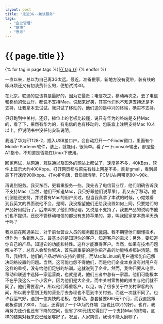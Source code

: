 ```yaml
---
layout: post
title: "走近3G--兼谈服务"
tags:
  - "企业管理"
  - "故事"
  - "思考"
---
```


# {{ page.title }}

<div class="tags">
{% for tag in page.tags %}[<a class="tag" href="/tags.html#{{ tag }}">{{ tag }}</a>] {% endfor %}
</div>




一直以来，总以为自己离3G太远。最近，准备搬家，新地方没有宽带，装有线的即麻烦还又有初装费什么的，便想试试3G。

在北京，联通的应该算是最好的，因为它最贵；电信次之，移动再次之。去了电信和移动的营业厅，都说不支持Mac。说起来好笑，其实他们也不知道支持还是不支持，让我拿本去试试。我只试了移动的，他们送的是中兴的终端，确实不支持。

只好跑到中关村。还好，摊位上的老板比较懂，说只有华为的终端是支持Mac的，看了下，果然有华为的，有电信的也有移动的，包装盒上注明支持Mac 10.4以上。但说明书中没任何安装说明。

我选了华为ET128-2，插入USB接口户，会自动打开一个Finder窗口，里面有个Mobile Partener软件，装上，就能用，很简单。看了一下console输出，都是些AT指令，不知道是否能在Linux下使用。

回家再试，从网通，互联通以及国外的网站上都试了，速度差不多，40KBps，软件上显示大约400Kbps。打开网页都与原先有线上网差不多，刷新gmail，看到最高下行速度900kbps。打VoIP电话，音质很清晰，PCMU占用带宽80～90k。

再说到服务。我买东西，更看重服务一些。我先去了电信营业厅，他们明确告诉我不支持Mac（当然，他们不知道Mac，我只好跟他们说苹果）。我又去了移动，他们倒是说支持，并说曾有Mac的用户买过，但当我真拿了本试的时候，小姑娘看到我英文的界面说他不会。是啊，我没指望他们还给我设置如何上网，只要她们的产品好用就行了。后来叫来了他们的经理，又说是不支持了，我要产品的说明书他们也不提供。还说不管移动电信的都没有支持苹果的。靠，叫我回家拿本费半天劲干吗？

我以前在网通呆过，对于前台营业人员的服务[颇有微词](/2009/11/6/qi-ye-bian-ge-yu-wen-hua/)。我不期望他们很懂技术，但作为一名销售人员，最基本的是知道你的客户，知道客户的需求；另外，要知道你自己的产品，知道它的功能和特性。这样才能赢得客户。当然，如果有技术问题解决不了，总有人会帮你解决，首先最重要的是你把产品的功能特点都讲清楚。而且，我相信，他们的产品对Win支持的很好，而Mac和Linux的用户通常能自己解决网络设置的问题。当然，这可能也怨不得他们，而是他们企业本身没有对用户有这样的重视，没有给他们足够的培训。这就说到了企业。然而，我终归要从电信、移动和联通中选择一家运营商，也就是说，他们三者中总有一家赢。他们可能根本不在乎我这么一个小客户，因为他们是大企业。而中关村零售摊的摊主与他们就不同了。他们需要客户，所以他们尊重客户。以见，听了很多关于中关村宰客的传闻，所以我宁愿到正规的营业厅去办理也不愿到中关村去。而这一次就不同了。也许我运气好，遇到一位爽快的老板。在移动，总套餐要880元7个月，而我直接跟老板讲到了800，而且，还得到了一个华为的终端（据说比中兴的好）。也许，我再努力还价也还有下降的空间，但省了80元钱又得到了一个支持Mac的终端，这样的结果对我来说已经足够好了。况且，人家爽快，我也不能太磨唧了。  


